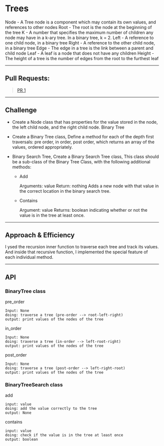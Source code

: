 # Trees

Node - A Tree node is a component which may contain its own values, and references to other nodes
Root - The root is the node at the beginning of the tree
K - A number that specifies the maximum number of children any node may have in a k-ary tree. In a binary tree, k = 2.
Left - A reference to one child node, in a binary tree
Right - A reference to the other child node, in a binary tree
Edge - The edge in a tree is the link between a parent and child node
Leaf - A leaf is a node that does not have any children
Height - The height of a tree is the number of edges from the root to the furthest leaf

---

## Pull Requests:

> [PR 1]()

---

## Challenge

- Create a Node class that has properties for the value stored in the node, the left child node, and the right child node.
Binary Tree

- Create a Binary Tree class, Define a method for each of the depth first traversals: pre order, in order, post order, which returns an array of the values, ordered appropriately.

- Binary Search Tree, Create a Binary Search Tree class, This class should be a sub-class of the Binary Tree Class, with the following additional methods:

    - Add

        Arguments: value
        Return: nothing
        Adds a new node with that value in the correct location in the binary search tree.

    - Contains

        Argument: value
        Returns: boolean indicating whether or not the value is in the tree at least once.

---

## Approach & Efficiency

I ysed the recursion inner function to traverse each tree and track its values. And inside that recursive function, I implemented the special feature of each individual method.

---

## API

### BinaryTree class

pre_order

    Input: None
    doing: traverse a tree (pre-order --> root-left-right)
    output: print values of the nodes of the tree

in_order

    Input: None
    doing: traverse a tree (in-order --> left-root-right)
    output: print values of the nodes of the tree


post_order

    Input: None
    doing: traverse a tree (post-order --> left-right-root)
    output: print values of the nodes of the tree

### BinaryTreeSearch class

add

    input: value
    doing: add the value correctly to the tree
    output: None

contains
   
    input: value
    doing: check if the value is in the tree at least once
    output: boolean 
